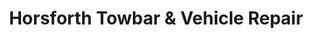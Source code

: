 ---
title: "Horsforth Towbar & Vehicle Repair"
url: /horsforth/horsforth-towbar-und-vehicle-repair/
shop: Autowerkstatt
---